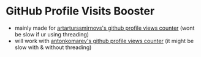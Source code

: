 # GitHub Profile Visits Booster
* mainly made for [artarturssmirnovs's github profile views counter](https://github.com/arturssmirnovs/github-profile-views-counter) (wont be slow if ur using threading)
* will work with [antonkomarev's github profile views counter](https://github.com/antonkomarev/github-profile-views-counter) (it might be slow with & without threading)
